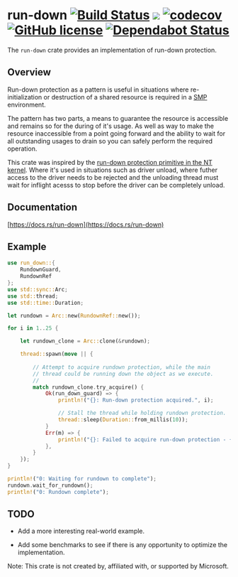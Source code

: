 run-down [![Build Status][gh-ci-img]][gh-ci] [![][crate-img]][crate] [![codecov][codecov-img]][codecov] [![GitHub license][license-img]][license] [![Dependabot Status][dependabot-img]][dependabot]
=====

The `run-down` crate provides an implementation of run-down protection.

## Overview

Run-down protection as a pattern is useful in situations where re-initialization
or destruction of a shared resource is required in a [SMP][smp-link] environment.

The pattern has two parts, a means to guarantee the resource is accessible and remains so for
the during of it's usage. As well as way to make the resource inaccessible from a point going forward
and the ability to wait for all outstanding usages to drain so you can safely perform the required operation. 

This crate was inspired by the [run-down protection primitive in the NT kernel][nt-run-down-docs].
Where it's used in situations such as driver unload, where futher access to the driver
needs to be rejected and the unloading thread must wait for inflight acesss to stop before
the driver can be completely unload.

## Documentation

[https://docs.rs/run-down](https://docs.rs/run-down)

## Example

```rust
use run_down::{
    RundownGuard,
    RundownRef
};
use std::sync::Arc;
use std::thread;
use std::time::Duration;

let rundown = Arc::new(RundownRef::new());

for i in 1..25 {

    let rundown_clone = Arc::clone(&rundown);

    thread::spawn(move || {
    
        // Attempt to acquire rundown protection, while the main
        // thread could be running down the object as we execute.
        // 
        match rundown_clone.try_acquire() {
            Ok(run_down_guard) => {
                println!("{}: Run-down protection acquired.", i);

                // Stall the thread while holding rundown protection.
                thread::sleep(Duration::from_millis(10));
            }
            Err(m) => {
                println!("{}: Failed to acquire run-down protection - {:?}", i, m);
            },
        }
    });
}

println!("0: Waiting for rundown to complete");
rundown.wait_for_rundown();
println!("0: Rundown complete");
```

## TODO

 - Add a more interesting real-world example.
 
 - Add some benchmarks to see if there is any opportunity to optimize the implementation.

Note: This crate is not created by, affiliated with, or supported by Microsoft.

<!-- Markdown References -->
[gh-ci]: https://github.com/bgianfo/pr-dash/actions
[gh-ci-img]: https://img.shields.io/github/workflow/status/bgianfo/rust-run-down/ci/master?color=green&logo=github

[license]:https://github.com/bgianfo/rust-run-down/blob/master/LICENSE
[license-img]: https://img.shields.io/github/license/bgianfo/rust-run-down.svg?color=green

[dependabot]: https://dependabot.com
[dependabot-img]: https://img.shields.io/static/v1?label=dependabot&message=enabled&color=green&logo=dependabot

[crate]: https://crates.io/crates/run-down
[crate-img]:http://meritbadge.herokuapp.com/run-down

[codecov]: https://codecov.io/gh/bgianfo/rust-run-down
[codecov-img]:https://codecov.io/gh/bgianfo/rust-run-down/branch/master/graph/badge.svg

[nt-run-down-docs]: https://docs.microsoft.com/en-us/windows-hardware/drivers/kernel/run-down-protection

[smp-link]: https://en.wikipedia.org/wiki/Symmetric_multiprocessing

